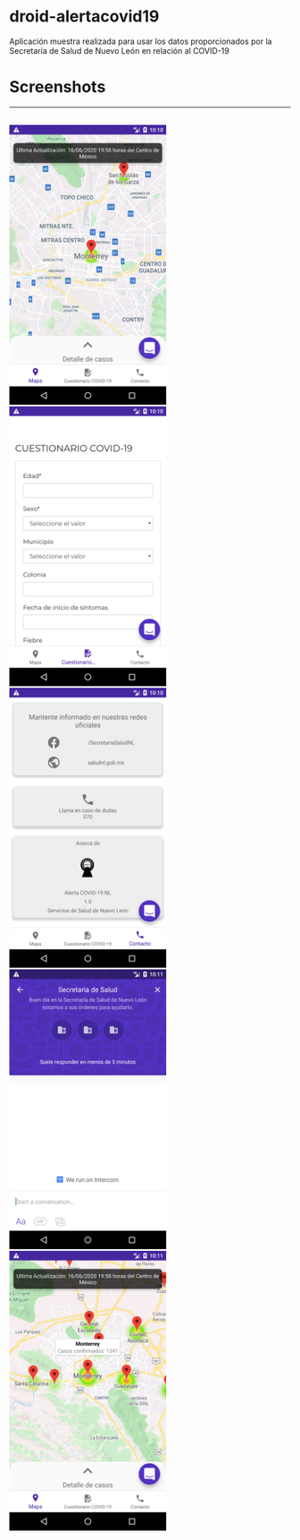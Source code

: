 # droid-alertacovid19
Aplicación muestra realizada para usar los datos proporcionados por la Secretaría de Salud de Nuevo León en relación al COVID-19

# Screenshots
___
<br>
<img height="500" src="https://github.com/TheRadikalStyle/droid-alertacovid19/blob/master/screenshots/screenshot_1.png" />
<br>
<img height="500" src="https://github.com/TheRadikalStyle/droid-alertacovid19/blob/master/screenshots/screenshot_2.png" />
<br>
<img height="500" src="https://github.com/TheRadikalStyle/droid-alertacovid19/blob/master/screenshots/screenshot_3.png" />
<br>
<img height="500" src="https://github.com/TheRadikalStyle/droid-alertacovid19/blob/master/screenshots/screenshot_4.png" />
<br>
<img height="500" src="https://github.com/TheRadikalStyle/droid-alertacovid19/blob/master/screenshots/screenshot_5.png" />
<br>
